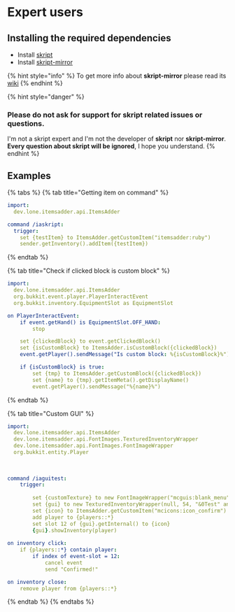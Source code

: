 # Expert users

## Installing the required dependencies

* Install [skript](https://github.com/SkriptLang/Skript/releases)
* Install [skript-mirror](https://skripttools.net/addons?q=mirror)

{% hint style="info" %}
To get more info about **skript-mirror** please read its [wiki](https://skript-mirror.gitbook.io/docs/)
{% endhint %}

{% hint style="danger" %}
### Please **do not ask** for **support** for **skript** related issues or questions.

I'm not a skript expert and I'm not the developer of **skript** nor **skript-mirror**.  
**Every question about skript will be ignored**, I hope you understand.
{% endhint %}

## Examples

{% tabs %}
{% tab title="Getting item on command" %}
```yaml
import:
  dev.lone.itemsadder.api.ItemsAdder

command /iaskript:
  trigger:
    set {testItem} to ItemsAdder.getCustomItem("itemsadder:ruby")
    sender.getInventory().addItem({testItem})
```
{% endtab %}

{% tab title="Check if clicked block is custom block" %}
```yaml
import:
  dev.lone.itemsadder.api.ItemsAdder
  org.bukkit.event.player.PlayerInteractEvent
  org.bukkit.inventory.EquipmentSlot as EquipmentSlot

on PlayerInteractEvent:
    if event.getHand() is EquipmentSlot.OFF_HAND: 
        stop

    set {clickedBlock} to event.getClickedBlock()
    set {isCustomBlock} to ItemsAdder.isCustomBlock({clickedBlock})
    event.getPlayer().sendMessage("Is custom block: %{isCustomBlock}%")

    if {isCustomBlock} is true:
        set {tmp} to ItemsAdder.getCustomBlock({clickedBlock})
        set {name} to {tmp}.getItemMeta().getDisplayName()
        event.getPlayer().sendMessage("%{name}%")
```
{% endtab %}

{% tab title="Custom GUI" %}
```yaml
import:
  dev.lone.itemsadder.api.ItemsAdder
  dev.lone.itemsadder.api.FontImages.TexturedInventoryWrapper
  dev.lone.itemsadder.api.FontImages.FontImageWrapper
  org.bukkit.entity.Player
  
  
		
command /iaguitest:
	trigger:
	
		set {customTexture} to new FontImageWrapper("mcguis:blank_menu")
		set {gui} to new TexturedInventoryWrapper(null, 54, "&0Test" and {customTexture})
		set {icon} to ItemsAdder.getCustomItem("mcicons:icon_confirm")
		add player to {players::*}
		set slot 12 of {gui}.getInternal() to {icon}
		{gui}.showInventory(player)
 
on inventory click:
	if {players::*} contain player:
		if index of event-slot = 12:
			cancel event
			send "Confirmed!"

on inventory close:
	remove player from {players::*}
```
{% endtab %}
{% endtabs %}



